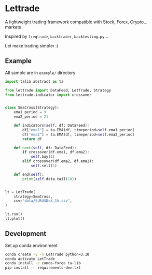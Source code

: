 # Lettrade
A lightweight trading framework compatible with Stock, Forex, Crypto... markets

Inspired by `freqtrade`, `backtrader`, `backtesting.py`... 

Let make trading simpler :)

## Example
All sample are in `example/` directory

```python
import talib.abstract as ta

from lettrade import DataFeed, LetTrade, Strategy
from lettrade.indicator import crossover


class SmaCross(Strategy):
    ema1_period = 9
    ema2_period = 21

    def indicators(self, df: DataFeed):
        df["ema1"] = ta.EMA(df, timeperiod=self.ema1_period)
        df["ema2"] = ta.EMA(df, timeperiod=self.ema2_period)
        return df

    def next(self, df: DataFeed):
        if crossover(df.ema1, df.ema2):
            self.buy(1)
        elif crossover(df.ema2, df.ema1):
            self.sell(1)

    def end(self):
        print(self.data.tail(10))


lt = LetTrade(
    strategy=SmaCross,
    csv="data/EURUSD=X_1h.csv",
)

lt.run()
lt.plot()

```

## Development

Set up conda environment
```sh
conda create -y -n LetTrade python=3.10
conda activate LetTrade
conda install -c conda-forge ta-lib
pip install -r requirements-dev.txt
```